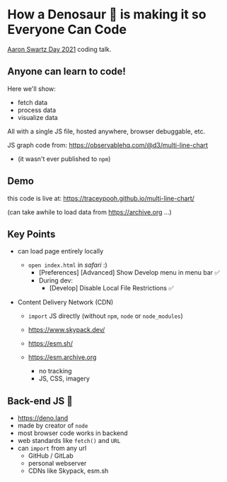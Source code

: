 # How a Denosaur 🦕 is making it so Everyone Can Code

[Aaron Swartz Day 2021](https://www.aaronswartzday.org/asd-2021/)
coding talk.

## Anyone can learn to code!

Here we'll show:
- fetch data
- process data
- visualize data

All with a single JS file, hosted anywhere, browser debuggable, etc.


JS graph code from: https://observablehq.com/@d3/multi-line-chart
  - (it wasn't ever published to `npm`)

## Demo
this code is live at: https://traceypooh.github.io/multi-line-chart/

(can take awhile to load data from https://archive.org ...)


## Key Points

- can load page entirely locally
  - `open index.html` in _safari_ :)
    - [Preferences] [Advanced] Show Develop menu in menu bar ✅
    - During dev:
      - [Develop] Disable Local File Restrictions ✅

- Content Delivery Network (CDN)
  - `import` JS directly (without `npm`, `node` or `node_modules`)
  - https://www.skypack.dev/
  - https://esm.sh/

  - https://esm.archive.org
    - no tracking
    - JS, CSS, imagery


## Back-end JS 🦕

- https://deno.land
- made by creator of `node`
- most browser code works in backend
- web standards like `fetch()` and `URL`
- can `import` from any url
  - GitHub / GitLab
  - personal webserver
  - CDNs like Skypack, esm.sh
